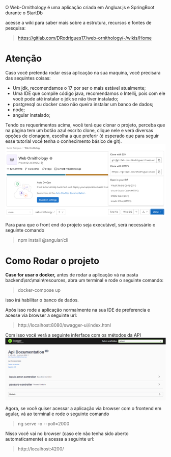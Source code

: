 O Web-Ornithology é uma aplicação criada em Angluar.js e SpringBoot durante o StartDb

acesse a wiki para saber mais sobre a estrutura, recursos e fontes de pesquisa:
>https://gitlab.com/DRodrigues17/web-ornithology/-/wikis/Home

# Atenção

Caso você pretenda rodar essa aplicação na sua maquina, você precisara das sequintes coisas:
- Um jdk, recomendamos o 17 por ser o mais estável atualmente;
- Uma IDE que compile código java, recomendamos o Intellij, pois com ele você pode até instalar o jdk se não tiver instalado;
- postgresql ou docker caso não queira instalar um banco de dados;
- node;
- angular instalado;

Tendo os requerimentos acima, você terá que clonar o projeto, perceba que na página tem um botão azul escrito clone, clique nele e verá diversas opções de clonagem, escolha a que preferir (é esperado que para seguir esse tutorial você tenha o conhecimento básico de git).
![Botao de clone](clonagem-repositorio.png)

Para para que o front end do projeto seja executável, será necessário o seguinte comando 
> npm install @angular/cli 


# Como Rodar o projeto

**Caso for usar o docker,**
antes de rodar a aplicação vá na pasta backend\src\main\resources, 
abra um terminal e rode o seguinte comando:
> docker-compose up

isso irá habilitar o banco de dados. 

Após isso rode a aplicação normalmente na sua IDE de preferencia e acesse via browser a seguinte url:
> http://localhost:8080/swagger-ui/index.html

Com isso você verá a seguinte inferface com os métodos da API
![Testando com swagger](swagger.png)

Agora, se você quiser acessar a aplicação via browser com o frontend em agular, vá ao terminal e rode o seguinte comando
>ng serve -o --poll=2000

Nisso você vai no browser (caso ele não tenha sido aberto automaticamente) e acessa a seguinte url:
> http://localhost:4200/
